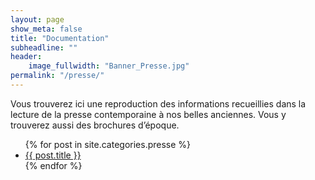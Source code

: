 ```yaml
---
layout: page
show_meta: false
title: "Documentation"
subheadline: ""
header:
    image_fullwidth: "Banner_Presse.jpg"
permalink: "/presse/"
---
```


Vous trouverez ici une reproduction des informations recueillies dans la lecture de la presse contemporaine à nos belles anciennes. Vous y trouverez aussi des brochures d’époque.
<ul>
    {% for post in site.categories.presse %}
    <li><a href="{{ site.url }}{{ site.baseurl }}{{ post.url }}">{{ post.title }}</a></li>
    {% endfor %}
</ul>
